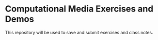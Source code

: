 # Computational Media Exercises and Demos

This repository will be used to save and submit exercises and class notes.